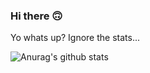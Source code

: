 ### Hi there 🙃

Yo whats up?
Ignore the stats...

![Anurag's github stats](https://github-readme-stats.vercel.app/api?username=xhanalexander&show_icons=true&theme=midnight-purple)
